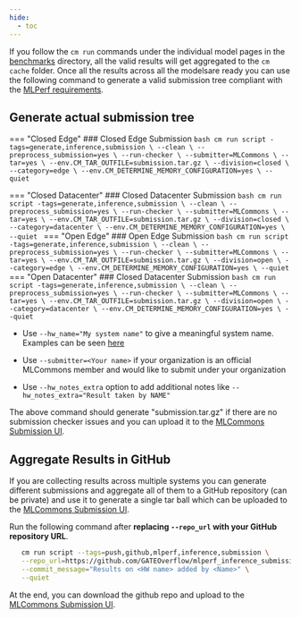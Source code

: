 ```yaml
---
hide:
  - toc
---
```


If you follow the `cm run` commands under the individual model pages in the [benchmarks](../benchmarks/index.md) directory, all the valid results will get aggregated to the `cm cache` folder. Once all the results across all the modelsare ready you can use the following command to generate a valid submission tree compliant with the [MLPerf requirements](https://github.com/mlcommons/policies/blob/master/submission_rules.adoc#inference-1).

## Generate actual submission tree

=== "Closed Edge"
    ### Closed Edge Submission
    ```bash
       cm run script -tags=generate,inference,submission \
      --clean \
      --preprocess_submission=yes \
      --run-checker \
      --submitter=MLCommons \
      --tar=yes \
      --env.CM_TAR_OUTFILE=submission.tar.gz \
      --division=closed \
      --category=edge \
      --env.CM_DETERMINE_MEMORY_CONFIGURATION=yes \
      --quiet
    ```

=== "Closed Datacenter"
    ### Closed Datacenter Submission
    ```bash
       cm run script -tags=generate,inference,submission \
      --clean \
      --preprocess_submission=yes \
      --run-checker \
      --submitter=MLCommons \
      --tar=yes \
      --env.CM_TAR_OUTFILE=submission.tar.gz \
      --division=closed \
      --category=datacenter \
      --env.CM_DETERMINE_MEMORY_CONFIGURATION=yes \
      --quiet
    ```
=== "Open Edge"
    ### Open Edge Submission
    ```bash
       cm run script -tags=generate,inference,submission \
      --clean \
      --preprocess_submission=yes \
      --run-checker \
      --submitter=MLCommons \
      --tar=yes \
      --env.CM_TAR_OUTFILE=submission.tar.gz \
      --division=open \
      --category=edge \
      --env.CM_DETERMINE_MEMORY_CONFIGURATION=yes \
      --quiet
    ```
=== "Open Datacenter"
    ### Closed Datacenter Submission
    ```bash
       cm run script -tags=generate,inference,submission \
      --clean \
      --preprocess_submission=yes \
      --run-checker \
      --submitter=MLCommons \
      --tar=yes \
      --env.CM_TAR_OUTFILE=submission.tar.gz \
      --division=open \
      --category=datacenter \
      --env.CM_DETERMINE_MEMORY_CONFIGURATION=yes \
      --quiet
    ```

* Use `--hw_name="My system name"` to give a meaningful system name. Examples can be seen [here](https://github.com/mlcommons/inference_results_v3.0/tree/main/open/cTuning/systems)

* Use `--submitter=<Your name>` if your organization is an official MLCommons member and would like to submit under your organization

* Use `--hw_notes_extra` option to add additional notes like `--hw_notes_extra="Result taken by NAME" `

The above command should generate "submission.tar.gz" if there are no submission checker issues and you can upload it to the [MLCommons Submission UI](https://submissions-ui.mlcommons.org/submission).

## Aggregate Results in GitHub

If you are collecting results across multiple systems you can generate different submissions and aggregate all of them to a GitHub repository (can be private) and use it to generate a single tar ball which can be uploaded to the [MLCommons Submission UI](https://submissions-ui.mlcommons.org/submission). 

Run the following command after **replacing `--repo_url` with your GitHub repository URL**.

```bash
   cm run script --tags=push,github,mlperf,inference,submission \
   --repo_url=https://github.com/GATEOverflow/mlperf_inference_submissions_v4.1 \
   --commit_message="Results on <HW name> added by <Name>" \
   --quiet
```

At the end, you can download the github repo and upload to the [MLCommons Submission UI](https://submissions-ui.mlcommons.org/submission).
